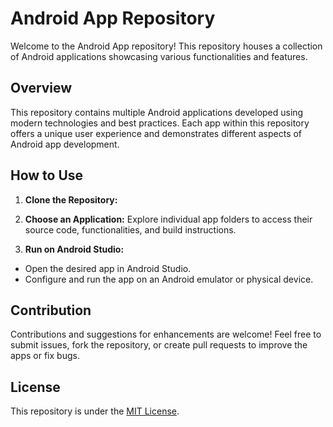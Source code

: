 # Android App Repository

Welcome to the Android App repository! This repository houses a collection of Android applications showcasing various functionalities and features.

## Overview

This repository contains multiple Android applications developed using modern technologies and best practices. Each app within this repository offers a unique user experience and demonstrates different aspects of Android app development.

## How to Use

1. **Clone the Repository:**

2. **Choose an Application:**
Explore individual app folders to access their source code, functionalities, and build instructions.

3. **Run on Android Studio:**
- Open the desired app in Android Studio.
- Configure and run the app on an Android emulator or physical device.

## Contribution

Contributions and suggestions for enhancements are welcome! Feel free to submit issues, fork the repository, or create pull requests to improve the apps or fix bugs.

## License

This repository is under the [MIT License](LICENSE).
